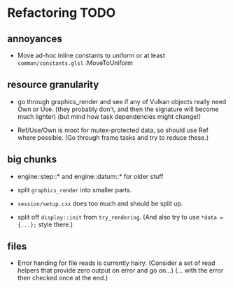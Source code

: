 # Refactoring TODO

## annoyances
- Move ad-hoc inline constants to uniform or at least `common/constants.glsl` :MoveToUniform

## resource granularity
- go through graphics_render and see if any of Vulkan objects really need Own or Use.
  (they probably don't, and then the signature will become much lighter)
  (but mind how task dependencies might change!)

- Ref/Use/Own is moot for mutex-protected data, so should use Ref where possible.
  (Go through frame tasks and try to reduce these.)

## big chunks
- engine::step::* and engine::datum::* for older stuff
- split `graphics_render` into smaller parts.
- `session/setup.cxx` does too much and should be split up.

- split off `display::init` from `try_rendering`.
  (And also try to use `*data = {...};` style there.)

## files

- Error handing for file reads is currently hairy.
  (Consider a set of read helpers that provide zero output on error and go on...)
  (... with the error then checked once at the end.)
